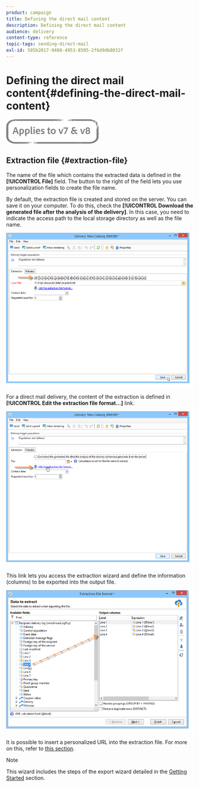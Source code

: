 ```yaml
---
product: campaign
title: Defining the direct mail content
description: Defining the direct mail content
audience: delivery
content-type: reference
topic-tags: sending-direct-mail
exl-id: 585b2017-9408-4953-8505-2f6d9db8032f
---
```

# Defining the direct mail content{#defining-the-direct-mail-content}

![](../../assets/common.svg)

## Extraction file {#extraction-file}

The name of the file which contains the extracted data is defined in the **[!UICONTROL File]** field. The button to the right of the field lets you use personalization fields to create the file name.

By default, the extraction file is created and stored on the server. You can save it on your computer. To do this, check the **[!UICONTROL Download the generated file after the analysis of the delivery]**. In this case, you need to indicate the access path to the local storage directory as well as the file name.

![](assets/s_ncs_user_mail_delivery_local_file.png)

For a direct mail delivery, the content of the extraction is defined in **[!UICONTROL Edit the extraction file format...]** link.

![](assets/s_ncs_user_mail_delivery_format_link.png)

This link lets you access the extraction wizard and define the information (columns) to be exported into the output file.

![](assets/s_ncs_user_mail_delivery_format_wz.png)

It is possible to insert a personalized URL into the extraction file. For more on this, refer to [this section](../../web/using/publishing-a-web-form.md).

>[!NOTE]
>
>This wizard includes the steps of the export wizard detailed in the [Getting Started](../../platform/using/executing-export-jobs.md) section.
